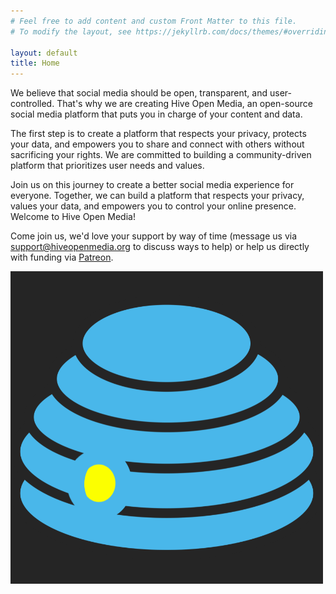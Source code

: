 ```yaml
---
# Feel free to add content and custom Front Matter to this file.
# To modify the layout, see https://jekyllrb.com/docs/themes/#overriding-theme-defaults

layout: default
title: Home
---
```


We believe that social media should be open, transparent, and user-controlled. That's why we are creating Hive Open Media, an open-source social media platform that puts you in charge of your content and data.

The first step is to create a platform that respects your privacy, protects your data, and empowers you to share and connect with others without sacrificing your rights. We are committed to building a community-driven platform that prioritizes user needs and values.

Join us on this journey to create a better social media experience for everyone. Together, we can build a platform that respects your privacy, values your data, and empowers you to control your online presence. Welcome to Hive Open Media!



Come join us, we'd love your support by way of time (message us via support@hiveopenmedia.org to discuss ways to help) or help us directly with funding via [Patreon].

[patreon]: https://patreon.com/hiveopenmedia
![Logo](logo-hive-1-500x500.png)
